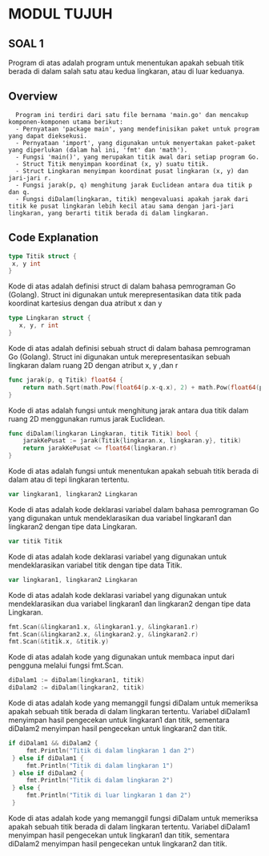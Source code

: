 # MODUL TUJUH
 ## SOAL 1
Program di atas adalah program untuk menentukan apakah sebuah titik berada di dalam salah satu atau kedua lingkaran, atau di luar keduanya.
   
   ## Overview
      Program ini terdiri dari satu file bernama 'main.go' dan mencakup komponen-komponen utama berikut:
      - Pernyataan 'package main', yang mendefinisikan paket untuk program yang dapat dieksekusi.
      - Pernyataan 'import', yang digunakan untuk menyertakan paket-paket yang diperlukan (dalam hal ini, 'fmt' dan 'math').
      - Fungsi 'main()', yang merupakan titik awal dari setiap program Go.
      - Struct Titik menyimpan koordinat (x, y) suatu titik.
      - Struct Lingkaran menyimpan koordinat pusat lingkaran (x, y) dan jari-jari r.
      - Fungsi jarak(p, q) menghitung jarak Euclidean antara dua titik p dan q.
      - Fungsi diDalam(lingkaran, titik) mengevaluasi apakah jarak dari titik ke pusat lingkaran lebih kecil atau sama dengan jari-jari lingkaran, yang berarti titik berada di dalam lingkaran.
      
   ## Code Explanation
   ```go
   type Titik struct {
	x, y int
   }
   ```
   Kode di atas adalah definisi struct di dalam bahasa pemrograman Go (Golang). Struct ini digunakan untuk merepresentasikan data titik pada koordinat kartesius dengan dua atribut x dan y
  
   ```go
   type Lingkaran struct {
	  x, y, r int
   }
   ```
   Kode di atas adalah definisi sebuah struct di dalam bahasa pemrograman Go (Golang). Struct ini digunakan untuk merepresentasikan sebuah lingkaran dalam ruang 2D dengan atribut x, y ,dan r

   ```go
   func jarak(p, q Titik) float64 {
	   return math.Sqrt(math.Pow(float64(p.x-q.x), 2) + math.Pow(float64(p.y-q.y), 2))
   }
   ```
   Kode di atas adalah fungsi untuk menghitung jarak antara dua titik dalam ruang 2D menggunakan rumus jarak Euclidean.

   ```go
   func diDalam(lingkaran Lingkaran, titik Titik) bool {
	   jarakKePusat := jarak(Titik{lingkaran.x, lingkaran.y}, titik)
	   return jarakKePusat <= float64(lingkaran.r)
   }
   ```
   Kode di atas adalah fungsi untuk menentukan apakah sebuah titik berada di dalam atau di tepi lingkaran tertentu.

   ```go
   var lingkaran1, lingkaran2 Lingkaran
   ```
   Kode di atas adalah kode deklarasi variabel dalam bahasa pemrograman Go yang digunakan untuk mendeklarasikan dua variabel lingkaran1 dan lingkaran2 dengan tipe data Lingkaran. 

   ```go
   var titik Titik
   ```
   Kode di atas adalah kode deklarasi variabel yang digunakan untuk mendeklarasikan variabel titik dengan tipe data Titik. 

   ```go
   var lingkaran1, lingkaran2 Lingkaran
   ```
   Kode di atas adalah kode deklarasi variabel yang digunakan untuk mendeklarasikan dua variabel lingkaran1 dan lingkaran2 dengan tipe data Lingkaran. 

   ```go
   fmt.Scan(&lingkaran1.x, &lingkaran1.y, &lingkaran1.r)
   fmt.Scan(&lingkaran2.x, &lingkaran2.y, &lingkaran2.r)
   fmt.Scan(&titik.x, &titik.y)
   ```
   Kode di atas adalah kode yang digunakan untuk membaca input dari pengguna melalui fungsi fmt.Scan.

   ```go
   diDalam1 := diDalam(lingkaran1, titik)
   diDalam2 := diDalam(lingkaran2, titik)
   ```
   Kode di atas adalah kode yang memanggil fungsi diDalam untuk memeriksa apakah sebuah titik berada di dalam lingkaran tertentu. Variabel diDalam1 menyimpan hasil pengecekan untuk lingkaran1 dan titik, sementara diDalam2 menyimpan hasil pengecekan untuk lingkaran2 dan titik. 

   ```go
   if diDalam1 && diDalam2 {
		fmt.Println("Titik di dalam lingkaran 1 dan 2")
	} else if diDalam1 {
		fmt.Println("Titik di dalam lingkaran 1")
	} else if diDalam2 {
		fmt.Println("Titik di dalam lingkaran 2")
	} else {
		fmt.Println("Titik di luar lingkaran 1 dan 2")
	}
   ```
   Kode di atas adalah kode yang memanggil fungsi diDalam untuk memeriksa apakah sebuah titik berada di dalam lingkaran tertentu. Variabel diDalam1 menyimpan hasil pengecekan untuk lingkaran1 dan titik, sementara diDalam2 menyimpan hasil pengecekan untuk lingkaran2 dan titik. 

 
 

